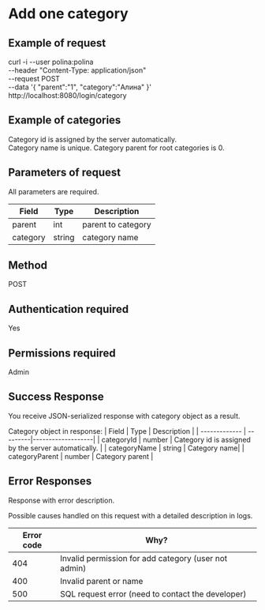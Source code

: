 # Add one category

## Example of request
curl -i --user polina:polina \
--header "Content-Type: application/json"   \
--request POST   \
--data '{ "parent":"1", "category":"Алина" }' \
http://localhost:8080/login/category

## Example of categories
 
Category id is assigned by the server automatically.  
Category name is unique.
Category parent for root categories is 0.

## Parameters of request 

All parameters are required.

| Field         | Type 	   | Description       |
| ------------- | ---------|-------------------|
| parent | int | parent to category |
| category	| string | category name |



## Method 
POST

## Authentication required 
Yes

## Permissions required 
Admin

## Success Response

You receive JSON-serialized response with category object as a result.

Category object in response: 
| Field         | Type 	   | Description       |
| ------------- | ---------|-------------------|
| categoryId | number | Category id is assigned by the server automatically. |
| categoryName | string | Category name|
| categoryParent	 | number | Category parent |



## Error Responses

Response with error description. 

Possible causes handled on this request with a detailed description in logs. 

| Error code          | Why?                                                                |
| ----------------- | ------------------------------------------------------------------ |
| 404 | Invalid permission for add category (user not admin)|
| 400 | Invalid parent or name |
| 500 | SQL request error (need to contact the developer) |



